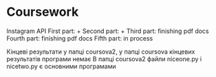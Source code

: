 # Coursework
Instagram API
First part: +
Second part: +
Third part: finishing pdf docs
Fourth part: finishing pdf docs
Fifth part: in process

Кінцеві результати у папці coursova2, у папці coursova кінцевих результатів програми немає
В папці coursova2 файли niceone.py і nicetwo.py є основними програмами
